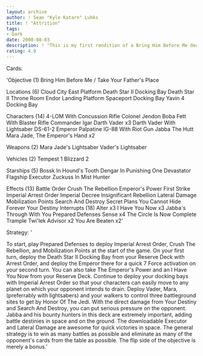 ```yaml
---
layout: archive
author: ! Sean "Kyle Katarn" Luhks
title: ! "Attrition"
tags:
- Dark
date: 2000-08-03
description: ! "This is my first rendition of a Bring Him Before Me deck.	It uses multiple destiny draws to stack cards on Insignificant Rebellion."
rating: 4.0
---
```

Cards: 

'Objective (1)
Bring Him Before Me / Take Your Father's Place

Locations (6)
Cloud City East Platform
Death Star II Docking Bay
Death Star II Throne Room
Endor Landing Platform
Spaceport Docking Bay
Yavin 4 Docking Bay

Characters (14)
4-LOM With Concussion Rifle
Colonel Jendon
Boba Fett With Blaster Rifle
Commander Igar
Darth Vader x3
Darth Vader With Lightsaber
DS-61-2
Emperor Palpatine
IG-88 With Riot Gun
Jabba The Hutt
Mara Jade, The Emperor's Hand x2

Weapons (2)
Mara Jade's Lightsaber
Vader's Lightsaber

Vehicles (2)
Tempest 1
Blizzard 2

Starships (5)
Bossk In Hound's Tooth
Dengar In Punishing One
Devastator
Flagship Executor
Zuckuss In Mist Hunter

Effects (13)
Battle Order
Crush The Rebellion
Emperor's Power
First Strike
Imperial Arrest Order
Imperial Decree
Insignificant Rebellion
Lateral Damage
Mobilization Points
Search And Destroy
Secret Plans
You Cannot Hide Forever
Your Destiny
					Interrupts (18)
Alter x3
I Have You Now x3
Jabba's Through With You
Prepared Defenses
Sense x4
The Circle Is Now Complete
Trample
Twi'lek Advisor x2
You Are Beaten x2'

Strategy: '

To start, play Prepared Defenses to deploy Imperial Arrest Order, Crush The Rebellion, and Mobilization Points at the start of the game.  On your first turn, deploy the Death Star II Docking Bay from your Reserve Deck with Arrest Order, and deploy the Emperor there for a quick 7 Force activation on your second turn.  You can also take The Emperor's Power and an I Have You Now from your Reserve Deck.  Continue to deploy your docking bays with Imperial Arrest Order so that your characters can easily move to any planet on which your opponent intends to drain.
Deploy Vader, Mara, (preferrably with lightsabers) and your walkers to control three battleground sites to get by Honor Of The Jedi.  With the direct damage from Your Destiny and Search And Destroy, you can put serious pressure on the opponent.  Jabba and his bounty hunters in this deck are extremely important, adding battle destinies in space and on the ground.  The downloadable Executor and Lateral Damage are awesome for quick victories in space.  The general strategy is to win as many battles as possible and eliminate as many of the opponent's cards from the table as possible.  The flip side of the objective is merely a bonus.'